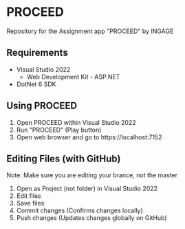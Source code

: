 # PROCEED
Repository for the Assignment app "PROCEED" by INGAGE

## Requirements
* Visual Studio 2022
  * Web Development Kit - ASP.NET
* DotNet 6 SDK

## Using PROCEED
1. Open PROCEED within Visual Studio 2022
2. Run "PROCEED" (Play button)
3. Open web browser and go to https://localhost:7152

## Editing Files (with GitHub)
Note: Make sure you are editing your brance, not the master
1. Open as Project (not folder) in Visual Studio 2022
2. Edit files
3. Save files
4. Commit changes (Confirms changes locally)
5. Push changes (Updates changes globally on GitHub)